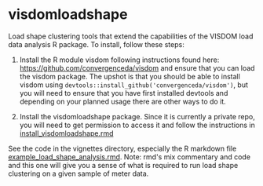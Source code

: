 # visdomloadshape
Load shape clustering tools that extend the capabilities of the VISDOM load data analysis R package. To install, follow these steps:

1. Install the R module visdom following instructions found here: https://github.com/convergenceda/visdom and ensure that you can load the visdom package. The upshot is that you should be able to install visdom using `devtools::install_github('convergenceda/visdom')`, but you will need to ensure that you have first installed devtools and depending on your planned usage there are other ways to do it.

2. Install the visdomloadshape package. Since it is currently a private repo, you will need to get permission to access it and follow the instructions in [install_visdomloadshape.rmd](./vignettes/install_visdomloadshape.rmd)

See the code in the vignettes directory, especially the R markdown file [example_load_shape_analysis.rmd](./vignettes/example_load_shape_analysis.rmd). Note: rmd's mix commentary and code and this one will give you a sense of what is required to run load shape clustering on a given sample of meter data.

